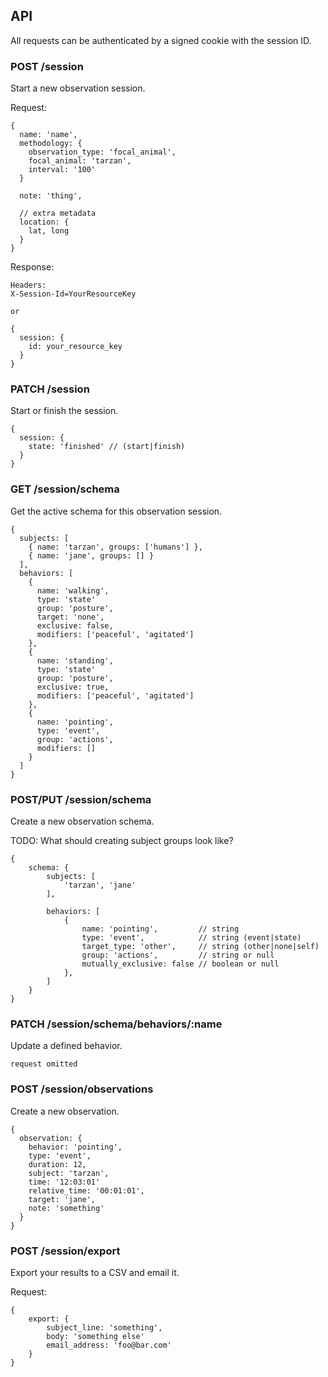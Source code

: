## API

All requests can be authenticated by a signed cookie with the session ID.

### POST /session
Start a new observation session.

Request:
```
{
  name: 'name',
  methodology: {
    observation_type: 'focal_animal',
    focal_animal: 'tarzan',
    interval: '100'
  }

  note: 'thing',

  // extra metadata
  location: {
    lat, long
  }
}
```

Response:

```
Headers:
X-Session-Id=YourResourceKey

or

{
  session: {
    id: your_resource_key
  }
}
```

### PATCH /session
Start or finish the session.

```
{
  session: {
    state: 'finished' // (start|finish)
  }
}
```

### GET /session/schema
Get the active schema for this observation session.
```
{
  subjects: [
    { name: 'tarzan', groups: ['humans'] },
    { name: 'jane', groups: [] }
  ],
  behaviors: [
    {
      name: 'walking',
      type: 'state'
      group: 'posture',
      target: 'none',
      exclusive: false,
      modifiers: ['peaceful', 'agitated']
    },
    {
      name: 'standing',
      type: 'state'
      group: 'posture',
      exclusive: true,
      modifiers: ['peaceful', 'agitated']
    },
    {
      name: 'pointing',
      type: 'event',
      group: 'actions',
      modifiers: []
    }
  ]
}
```

### POST/PUT /session/schema
Create a new observation schema.

TODO: What should creating subject groups look like?
```
{
	schema: {
		subjects: [
			'tarzan', 'jane'
		],
		
		behaviors: [
			{
				name: 'pointing',         // string
				type: 'event',            // string (event|state)
				target_type: 'other',     // string (other|none|self)
				group: 'actions',         // string or null
				mutually_exclusive: false // boolean or null
			},
		]
	}
}
```

### PATCH /session/schema/behaviors/:name
Update a defined behavior.

```
request omitted
```

### POST /session/observations
Create a new observation.
```
{
  observation: {
    behavior: 'pointing',
    type: 'event',
    duration: 12,
    subject: 'tarzan',
    time: '12:03:01'
    relative_time: '00:01:01',
    target: 'jane',
    note: 'something'
  }
}
```

### POST /session/export
Export your results to a CSV and email it.

Request:
```
{
	export: {
		subject_line: 'something',
		body: 'something else'
		email_address: 'foo@bar.com'
	}	
}
```

